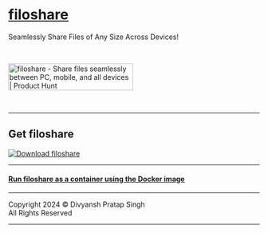 # [filoshare](https://dev-divyansh.github.io/filoshare)
Seamlessly Share Files of Any Size Across Devices!

<br/>

<a href="https://www.producthunt.com/posts/filoshare?utm_source=badge-featured&utm_medium=badge&utm_souce=badge-filoshare" target="_blank"><img src="https://api.producthunt.com/widgets/embed-image/v1/featured.svg?post_id=440791&theme=light" alt="filoshare - Share&#0032;files&#0032;seamlessly&#0032;between&#0032;PC&#0044;&#0032;mobile&#0044;&#0032;and&#0032;all&#0032;devices | Product Hunt" style="width: 250px; height: 54px;" width="250" height="54" /></a>

<br/>


<!-- [Website](https://dev-divyansh.github.io/filoshare/) -->
<hr>

## Get filoshare

[![Download filoshare](https://a.fsdn.com/con/app/sf-download-button)](https://sourceforge.net/projects/filoshare/files/latest/download)

<hr>


#### [Run filoshare as a container using the Docker image](https://hub.docker.com/r/devdivyansh/filoshare)

<hr>
Copyright 2024 ©️ Divyansh Pratap Singh
<br/>
All Rights Reserved
<hr>
